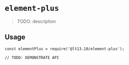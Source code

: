 # `element-plus`

> TODO: description

## Usage

```
const elementPlus = require('@lt13.10/element-plus');

// TODO: DEMONSTRATE API
```
